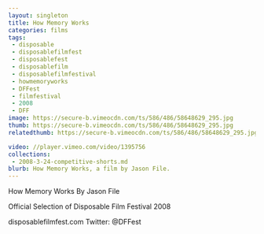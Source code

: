 ```yaml
---
layout: singleton
title: How Memory Works
categories: films
tags:
 - disposable
 - disposablefilmfest
 - disposablefest
 - disposablefilm
 - disposablefilmfestival
 - howmemoryworks
 - DFFest
 - filmfestival
 - 2008
 - DFF
image: https://secure-b.vimeocdn.com/ts/586/486/58648629_295.jpg
thumb: https://secure-b.vimeocdn.com/ts/586/486/58648629_295.jpg
relatedthumb: https://secure-b.vimeocdn.com/ts/586/486/58648629_295.jpg

video: //player.vimeo.com/video/1395756
collections:
 - 2008-3-24-competitive-shorts.md
blurb: How Memory Works, a film by Jason File.
---
```


How Memory Works
By Jason File

Official Selection of Disposable Film Festival 2008

disposablefilmfest.com
Twitter: @DFFest